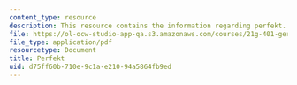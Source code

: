 ```yaml
---
content_type: resource
description: This resource contains the information regarding perfekt.
file: https://ol-ocw-studio-app-qa.s3.amazonaws.com/courses/21g-401-german-i-fall-2008/d75ff60b710e9c1ae21094a5864fb9ed_MIT21G_401F08_perf_dia.pdf
file_type: application/pdf
resourcetype: Document
title: Perfekt
uid: d75ff60b-710e-9c1a-e210-94a5864fb9ed
---
```

